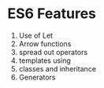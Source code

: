 # ES6 Features

1. Use of Let
2. Arrow functions
3. spread out operators
4. templates using ` `
5. classes and inheritance
6. Generators
